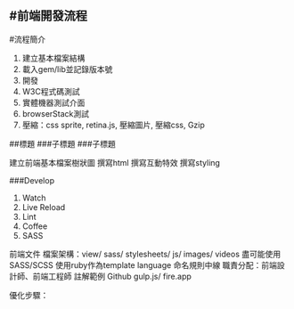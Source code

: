#前端開發流程
---
#流程簡介
1. 建立基本檔案結構
2. 載入gem/lib並記錄版本號
3. 開發
4. W3C程式碼測試
5. 實體機器測試介面
6. browserStack測試
7. 壓縮：css sprite, retina.js, 壓縮圖片, 壓縮css, Gzip

##標題
###子標題
###子標題


建立前端基本檔案樹狀圖
撰寫html
撰寫互動特效
撰寫styling

###Develop
1. Watch
2. Live Reload
3. Lint
4. Coffee
5. SASS









前端文件
檔案架構：view/ sass/ stylesheets/ js/ images/ videos
盡可能使用SASS/SCSS
使用ruby作為template language
命名規則中線
職責分配：前端設計師、前端工程師
註解範例
Github
gulp.js/ fire.app


優化步驟：
